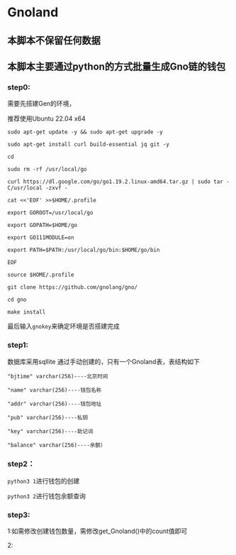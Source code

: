 # Gnoland
## 本脚本不保留任何数据
## 本脚本主要通过python的方式批量生成Gno链的钱包
### step0:

需要先搭建Gen的环境，

推荐使用Ubuntu 22.04 x64

`sudo apt-get update -y && sudo apt-get upgrade -y`

`sudo apt-get install curl build-essential jq git -y`

`cd`

`sudo rm -rf /usr/local/go`

`curl https://dl.google.com/go/go1.19.2.linux-amd64.tar.gz | sudo tar -C/usr/local -zxvf -`

`cat <<'EOF' >>$HOME/.profile`

`export GOROOT=/usr/local/go`

`export GOPATH=$HOME/go`

`export GO111MODULE=on`

`export PATH=$PATH:/usr/local/go/bin:$HOME/go/bin`

`EOF`

`source $HOME/.profile`

`git clone https://github.com/gnolang/gno/`

`cd gno`

`make install`

最后输入`gnokey`来确定环境是否搭建完成

### step1:

数据库采用sqllite 通过手动创建的，只有一个Gnoland表，表结构如下

`"bjtime" varchar(256)----北京时间`

`"name" varchar(256)----钱包名称`

`"addr" varchar(256)----钱包地址`

`"pub" varchar(256)----私钥`

`"key" varchar(256)----助记词`

`"balance" varchar(256)----余额）`

### step2：

`python3 1`进行钱包的创建

`python3 2`进行钱包余额查询
### step3:

1:如需修改创建钱包数量，需修改get_Gnoland()中的count值即可

2:
